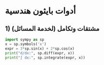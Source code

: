 # أدوات بايثون هندسية
## 1) مشتقات وتكامل (لخدمة المسائل)
```python
import sympy as sp
x = sp.symbols('x')
expr = 3*sp.sin(x) + 2*sp.cos(x)
print("d/dx:", sp.diff(expr, x))
print("∫ dx:", sp.integrate(expr, x))
